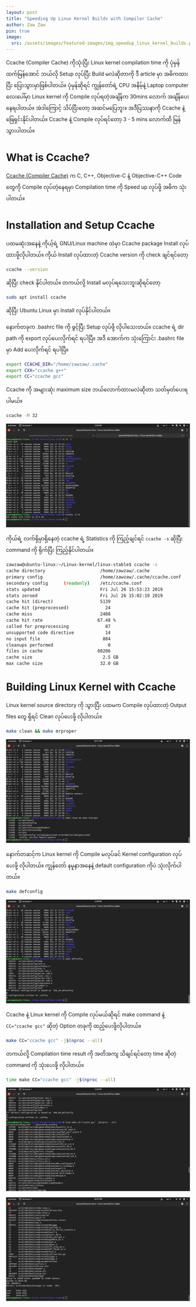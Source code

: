 ```yaml
---
layout: post
title: "Speeding Up Linux Kernel Builds with Compiler Cache"
author: Zaw Zaw
pin: true
image:
  src: /assets/images/featured-images/img_speedup_linux_kernel_builds.png
---
```


Ccache (Compiler Cache) ကိုသုံးပြီး Linux kernel compilation time ကို ပုံမှန်ထက်မြန်အောင် ဘယ်လို Setup လုပ်ပြီး Build မလဲဆိုတာကို ဒီ article မှာ အဓိကထားပြီး ပြောသွားမှာဖြစ်ပါတယ်။ ပုံမှန်ဆိုရင် ကျွန်တော်ရဲ့ CPU အနိမ့်နဲ့ Laptop computer လေးပေါ်မှာ Linux kernel ကို Compile လုပ်ရတဲ့အချိန်က 30mins လောက် အချိန်ပေးနေရပါတယ်။ အဲဒါကြောင့် သိပ်ပြီးတော့ အဆင်မပြေဘူး။ အဒီပြဿနာကို Ccache နဲ့ ဖြေရှင်းနိုင်ပါတယ်။ Ccache နဲ့ Compile လုပ်ရင်တော့ 3 - 5 mins လောက်ထိ မြန်သွားပါတယ်။

# What is Ccache?
[Ccache (Compiler Cache)](https://ccache.dev/) က C, C++, Objective-C နဲ့ Objective-C++ Code တွေကို Compile လုပ်တဲ့နေရမှာ Compilation time ကို Speed up  လုပ်ဖို့ အဓိက သုံးပါတယ်။

# Installation and Setup Ccache
ပထမဆုံးအနေနဲ့ ကိုယ့်ရဲ့ GNU/Linux machine ထဲမှာ Ccache package Install လုပ်ထားဖို့လိုပါတယ်။
ကိုယ် Install လုပ်ထားတဲ့ Ccache version ကို check ချင်ရင်တော့

```bash
ccache --version
```

ဆိုပြီး check နိုင်ပါတယ်။
တကယ်လို့ Install မလုပ်ရသေးဘူးဆိုရင်တော့

```bash
sudo apt install ccache
```

ဆိုပြီး Ubuntu Linux မှာ Install လုပ်နိုင်ပါတယ်။

နောက်တခုက .bashrc file ကို ဖွင့်ပြီး Setup လုပ်ဖို့ လိုပါသေးတယ်။
ccache ရဲ့ dir path ကို export လုပ်ပေးလိုက်ရင် ရပါပြီ။ အဒီ အောက်က သုံးကြောင်း .bashrc file မှာ Add ပေးလိုက်ရင် ရပါပြီ။

```bash
export CCACHE_DIR="/home/zawzaw/.cache"
export CXX="ccache g++"
export CC="ccache gcc"
```

Ccache ကို အများဆုံး maximum size ဘယ်လောက်ထားမလဲဆိုတာ သတ်မှတ်ပေးရပါမယ်။

```bash
ccache -M 32
```

![Screenshot](/assets/images/screenshots/img_screenshot_ccache_max_size.png)

ကိုယ်ရဲ့ လက်ရှိမှာရှိနေတဲ့ ccache ရဲ့ Statistics ကို ကြည့်ချင်ရင် `ccache -s` ဆိုပြီး command ကို ရိုက်ပြီး ကြည့်နိုင်ပါတယ်။

```bash
zawzaw@ubuntu-linux:~/Linux-kernel/linux-stable$ ccache -s
cache directory                     /home/zawzaw/.cache
primary config                      /home/zawzaw/.cache/ccache.conf
secondary config      (readonly)    /etc/ccache.conf
stats updated                       Fri Jul 26 15:53:23 2019
stats zeroed                        Fri Jul 26 15:02:19 2019
cache hit (direct)                  5139
cache hit (preprocessed)              24
cache miss                          2488
cache hit rate                     67.48 %
called for preprocessing              87
unsupported code directive            14
no input file                        804
cleanups performed                     0
files in cache                     80206
cache size                           2.5 GB
max cache size                      32.0 GB
```

# Building Linux Kernel with Ccache
Linux kernel source directory ကို သွားပြီး ပထမက Compile လုပ်ထားတဲ့ Output files တွေ ရှိရင် Clean လုပ်ပေးဖို့ လိုပါတယ်။

```bash
make clean && make mrproper
```

![Screenshot](/assets/images/screenshots/img_screenshot_make_clean.png)

နောက်တဆင့်က Linux kernel ကို Compile မလုပ်ခင် Kernel configuration လုပ်ပေးဖို့ လိုပါတယ်။ ကျွန်တော် နမူနာအနေနဲ့ default configuration ကိုပဲ သုံးလိုက်ပါတယ်။

```bash
make defconfig
```

![Screenshot](/assets/images/screenshots/img_screenshot_make_defconfig.png)

Ccache နဲ့ Linux kernel ကို Compile လုပ်မယ်ဆိုရင် make command နဲ့ `CC="ccache gcc"` ဆိုတဲ့ Option တခုကို ထည့်ပေးဖို့လိုပါတယ်။

```bash
make CC="ccache gcc" -j$(nproc --all)
```

တကယ်လို့ Compilation time result ကို အတိအကျ သိချင်ရင်တော့ time ဆိုတဲ့ command ကို သုံးပေးဖို့ လိုပါတယ်။

```bash
time make CC="ccache gcc" -j$(nproc --all)
```

![Screenshot](/assets/images/screenshots/img_screenshot_time_make_cc.png)

![Screenshot](/assets/images/screenshots/img_screenshot_kernel_compile_time.png)

